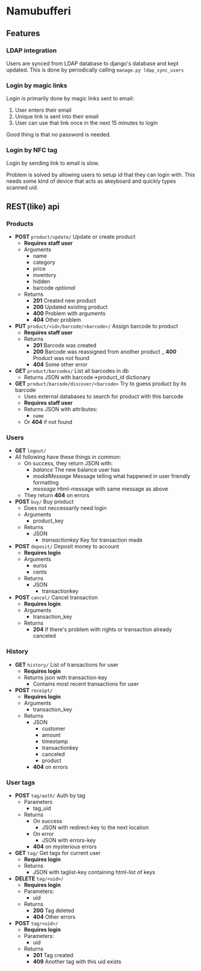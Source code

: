 # Namubufferi


## Features
### LDAP integration
Users are synced from LDAP database to django's database and kept updated.
This is done by periodically calling `manage.py ldap_sync_users`

### Login by magic links
Login is primarily done by magic links sent to email:

1. User enters their email
2. Unique link is sent into their email
3. User can use that link once in the next 15 minutes to login

Good thing is that no password is needed.

### Login by NFC tag
Login by sending link to email is slow.

Problem is solved by allowing users to setup id that they can login with.
This needs some kind of device that acts as akeyboard and quickly types scanned uid.


## REST(like) api
### Products
* __POST__ `product/update/` Update or create product
    - __Requires staff user__
    - Arguments
        - name
        - category
        - price
        - inventory
        - hidden
        - barcode _optional_
    - Returns
        - __201__ Created new product
        - __200__ Updated existing product
        - __400__ Problem with arguments
        - __404__ Other problem
* __PUT__ `product/<id>/barcode/<barcode>/` Assign barcode to product
    - __Requires staff user__
    - Returns
        - __201__ Barcode was created
        - __200__ Barcode was reassigned from another product
        _ __400__ Product was not found
        - __404__ Some other error
* __GET__ `product/barcodes/` List all barcodes in db
    - Returns JSON with barcode->product_id dictionary
* __GET__ `product/barcode/discover/<barcode>` Try to guess product by its barcode
    - Uses external databases to search for product with this barcode
    - __Requires staff user__
    - Returns JSON with attributes:
        - `name`
    - Or __404__ if not found


### Users
* __GET__ `logout/`
* All following have these things in common:
    - On success, they return JSON with:
        - _balance_ The new balance user has
        - _modalMessage_ Message telling what happened in user friendly formatting
        - _message_ Html-message with same message as above
    - They return __404__ on errors
* __POST__ `buy/` Buy product
    - Does not neccessarily need login
    - Arguments
        - product_key
    - Returns
        - JSON
            - _transactionkey_ Key for transaction made
* __POST__ `deposit/` Deposit money to account
    - __Requires login__
    - Arguments
        - euros
        - cents
    - Returns
        - JSON
            - transactionkey
* __POST__ `cancel/` Cancel transaction
    - __Requires login__
    - Arguments
        - transaction_key
    - Returns
        - __204__ If there's problem with rights or transaction already canceled

### History
* __GET__ `history/` List of transactions for user
    - __Requires login__
    - Returns json with transaction-key
        - Contains most recent transactions for user
* __POST__ `receipt/`
    - __Requires login__
    - Arguments
        - transaction_key
    - Returns
        - JSON
            - customer
            - amount
            - timestamp
            - transactionkey
            - canceled
            - product
        - __404__ on errors

### User tags
* __POST__ `tag/auth/` Auth by tag
    - Parameters
        - tag_uid
    - Returns
        - On success
            - JSON with redirect-key to the next location
        - On error
            - JSON with errors-key
        - __404__ on mysterious errors
* __GET__ `tag/` Get tags for current user
    - __Requires login__
    - Returns
        - JSON with taglist-key containing html-list of keys
* __DELETE__ `tag/<uid>/`
    - __Requires login__
    - Parameters:
        - uid
    - Returns
        - __200__ Tag deleted
        - __404__ Other errors
* __POST__ `tag/<uid>/`
    - __Requires login__
    - Parameters:
        - uid
    - Returns
        - __201__ Tag created
        - __409__ Another tag with this uid exists
